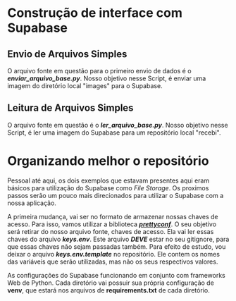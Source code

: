 # Construção de interface com Supabase

## Envio de Arquivos Simples

O arquivo fonte em questão para o primeiro envio de dados é o ***enviar_arquivo_base.py***. Nosso objetivo nesse Script, é enviar uma imagem do diretório local "images" para o Supabase.

## Leitura de Arquivos Simples

O arquivo fonte em questão é o ***ler_arquivo_base.py***. Nosso objetivo nesse Script, é ler uma imagem do Supabase para um repositório local "recebi".

# Organizando melhor o repositório

Pessoal até aqui, os dois exemplos que estavam presentes aqui eram básicos para utilização do Supabase como *File Storage*. Os proximos passos serão um pouco mais direcionados para utilizar o Supabase com a nossa aplicação.

A primeira mudança, vai ser no formato de armazenar nossas chaves de acesso. Para isso, vamos utilizar a biblioteca [***prettyconf***](https://prettyconf.readthedocs.io/en/latest/usage.html). O seu objetivo será retirar do nosso arquivo fonte, chaves de acesso. Ela vai ler essas chaves do arquivo ***keys.env***. Este arquivo ***DEVE*** estar no seu gitignore, para que essas chaves não sejam passadas também. Para efeito de estudo, vou deixar o arquivo ***keys.env.template*** no repositório. Ele contem os nomes das variáveis que serão utilizadas, mas não os seus respectivos valores.

As configurações do Supabase funcionando em conjunto com frameworks Web de Python. Cada diretório vai possuir sua própria configuração de **venv**, que estará nos arquivos de **requirements.txt** de cada diretório.

